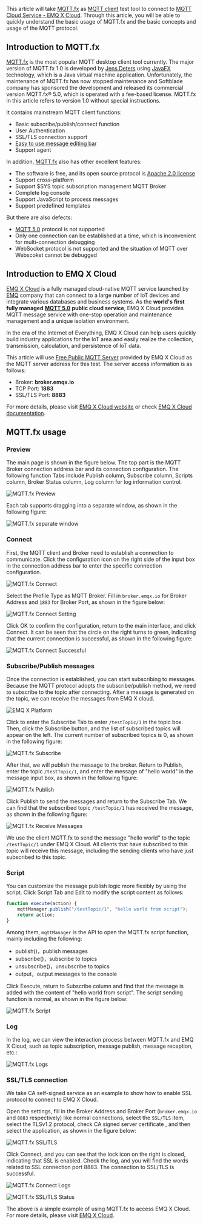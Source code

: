 This article will take [MQTT.fx](http://www.mqttfx.jensd.de/) as [MQTT client](https://www.emqx.com/en/blog/introduction-to-the-commonly-used-mqtt-client-library) test tool to connect to [MQTT Cloud Service - EMQ X Cloud](https://www.emqx.com/en/cloud). Through this article, you will be able to quickly understand the basic usage of MQTT.fx and the basic concepts and usage of the MQTT protocol.



## Introduction to MQTT.fx 

[MQTT.fx](http://www.mqttfx.jensd.de/) is the most popular MQTT desktop client tool currently.  The major version of MQTT.fx 1.0  is developed by [Jens Deters](https://www.jensd.de/wordpress/) using [JavaFX](https://en.wikipedia.org/wiki/JavaFX) technology, which is a Java virtual machine application. Unfortunately, the maintenance of MQTT.fx has now stopped maintenance and Softblade company has sponsored the development and released its commercial version MQTT.fx® 5.0, which is operated with a fee-based license. MQTT.fx in this article refers to version 1.0 without special instructions.

It contains mainstream MQTT client functions:

- Basic subscribe/publish/connect function
- User Authentication
- SSL/TLS connection support
- [Easy to use message editing bar](https://github.com/Jerady/mqttfx-payload-decoders)
- Support agent

In addition, [MQTT.fx](http://www.mqttfx.jensd.de/) also has other excellent features:

- The software is free, and its open source protocol is  [Apache 2.0 license](https://www.apache.org/licenses/LICENSE-2.0)
- Support cross-platform
- Support $SYS topic subscription management MQTT Broker
- Complete log console
- Support JavaScript to process messages
- Support predefined templates

But there are also defects:

- [MQTT 5.0](https://www.emqx.com/en/mqtt/mqtt5) protocol is not supported
- Only one connection can be established at a time, which is inconvenient for multi-connection debugging
- WebSocket protocol is not supported and the situation of MQTT over Webscoket cannot be debugged



## Introduction to EMQ X Cloud

[EMQ X Cloud](https://www.emqx.com/en/cloud) is a fully managed cloud-native MQTT service launched by [EMQ](https://www.emqx.com/en) company that can connect to a large number of IoT devices and integrate various databases and business systems. As the **world's first fully managed** [**MQTT 5.0**](https://www.emqx.com/en/mqtt/mqtt5) **public cloud service**, EMQ X Cloud provides MQTT message service with one-stop operation and maintenance management and a unique isolation environment.

In the era of the Internet of Everything, EMQ X Cloud can help users quickly build industry applications for the IoT area and easily realize the collection, transmission, calculation, and persistence of IoT data.

This article will use [Free Public MQTT Server](https://www.emqx.com/en/mqtt/public-mqtt5-broker) provided by EMQ X Cloud as the MQTT server address for this test. The server access information is as follows:

- Broker: **broker.emqx.io**
- TCP Port: **1883**
- SSL/TLS Port: **8883**

For more details, please visit [EMQ X Cloud website](https://www.emqx.com/en/cloud) or check [EMQ X Cloud documentation](https://docs.emqx.io/en/cloud/latest/).

 

## MQTT.fx usage

### Preview

The main page is shown in the figure below. The top part is the MQTT Broker connection address bar and its connection configuration. The following function Tabs include Publish column, Subscribe column, Scripts column, Broker Status column, Log column for log information control.

![MQTT.fx Preview](https://static.emqx.net/images/571a6128a2fd2d71de4c6892997194dd.png)

Each tab supports dragging into a separate window, as shown in the following figure:

![MQTT.fx separate window](https://static.emqx.net/images/63fafd1866bf97e55a2d87a41cda901e.png)

### Connect

First, the MQTT client and Broker need to establish a connection to communicate. Click the configuration icon on the right side of the input box in the connection address bar to enter the specific connection configuration.

![MQTT.fx Connect](https://static.emqx.net/images/3203ab53b9ccd95a1fa777cf96a1822a.png)

Select the Profile Type as MQTT Broker. Fill in `broker.emqx.io` for Broker Address and `1883` for Broker Port, as shown in the figure below:

![MQTT.fx Connect Setting](https://static.emqx.net/images/987021efd99c587008e00061c5abaabf.png)

Click OK to confirm the configuration, return to the main interface, and click Connect. It can be seen that the circle on the right turns to green, indicating that the current connection is successful, as shown in the following figure:

![MQTT.fx Connect Successful](https://static.emqx.net/images/61c7866eebc762e0fdb7dca8ca669611.png)

### Subscribe/Publish messages

Once the connection is established, you can start subscribing to messages. Because the MQTT protocol adopts the subscribe/publish method, we need to subscribe to the topic after connecting. After a message is generated on the topic, we can receive the messages from EMQ X cloud.

![EMQ X Platform](https://static.emqx.net/images/7c3fd862db7bfdc16ef51bbcda0d5b2c.png)

Click to enter the Subscribe Tab to enter `/testTopic/1` in the topic box. Then, click the Subscribe button, and the list of subscribed topics will appear on the left. The current number of subscribed topics is 0, as shown in the following figure:

![MQTT.fx Subscribe](https://static.emqx.net/images/1e911b2c418c6f072dcb6969f8a95e4c.png)

After that, we will publish the message to the broker. Return to Publish, enter the topic `/testTopic/1`, and enter the message of "hello world" in the message input box, as shown in the following figure:

![MQTT.fx Publish](https://static.emqx.net/images/fa9bd621a9dee67a07ad481924c2b93c.png)

Click Publish to send the messages and return to the Subscribe Tab. We can find that the subscribed topic `/testTopic/1` has received the message, as shown in the following figure:

![MQTT.fx Receive Messages](https://static.emqx.net/images/43c8f23108d248f172a978e499b4d446.png)

We use the client MQTT.fx to send the message "hello world" to the topic `/testTopic/1` under EMQ X Cloud. All clients that have subscribed to this topic will receive this message, including the sending clients who have just subscribed to this topic.

### Script

You can customize the message publish logic more flexibly by using the script. Click Script Tab and Edit to modify the script content as follows:

```jsx
function execute(action) {
    mqttManager.publish("/testTopic/1", "hello world from script");
    return action;
}
```

Among them, `mqttManager` is the API to open the MQTT.fx script function, mainly including the following:

- publish()，publish messages
- subscribe()，subscribe to topics
- unsubscribe()，unsubscribe to topics
- output，output messages to the console

Click Execute, return to Subscribe column and find that the message is added with the content of "hello world from script". The script sending function is normal, as shown in the figure below:

![MQTT.fx Script](https://static.emqx.net/images/1504963bd1d751dd481cd995faaccc03.png)

### Log

In the log, we can view the interaction process between MQTT.fx and EMQ X Cloud, such as topic subscription, message publish, message reception, etc.:

![MQTT.fx Logs](https://static.emqx.net/images/cc3b9ee768d37b6cce66316135db261c.png)

### SSL/TLS connection

We take CA self-signed service as an example to show how to enable SSL protocol to connect to EMQ X Cloud.

Open the settings, fill in the Broker Address and Broker Port (`broker.emqx.io` and `8883` respectively) like normal connections, select the `SSL/TLS` item, select the TLSv1.2 protocol, check CA signed server certificate , and then select the application, as shown in the figure below:

![MQTT.fx SSL/TLS](https://static.emqx.net/images/f8f23d25ea6fba54837bea19e1076081.png)

Click Connect, and you can see that the lock icon on the right is closed, indicating that SSL is enabled. Check the log, and you will find the words related to SSL connection port 8883. The connection to SSL/TLS is successful.

![MQTT.fx Connect Logs](https://static.emqx.net/images/5ea2e8316df5c33d907b6d784309a025.png)

![MQTT.fx SSL/TLS Status](https://static.emqx.net/images/b3efb08a666b6c3dca2485b5fb5b403a.png)

The above is a simple example of using MQTT.fx to access EMQ X Cloud. For more details, please visit [EMQ X Cloud](https://www.emqx.com/en/cloud).
